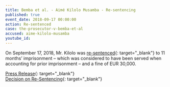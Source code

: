 ```yaml
---
title: Bemba et al. - Aimé Kilolo Musamba - Re-sentencing
published: true
event_date: 2018-09-17 00:00:00
action: Re-sentenced
case: the-prosecutor-v-bemba-et-al
accused: aime-kilolo-musamba
youtube_id:
---
```

On September 17, 2018, Mr. Kilolo was&nbsp;[re-sentenced](https://www.icc-cpi.int/Pages/item.aspx?name=pr1407){: target="_blank"}&nbsp;to 11 months’ imprisonment – which was considered to have been served when accounting for prior imprisonment – and a fine of EUR 30,000.

[Press Release](https://www.icc-cpi.int/Pages/item.aspx?name=pr1407){: target="_blank"}<br>[Decision on Re-Sentencing](https://www.icc-cpi.int/CourtRecords/CR2018_04355.PDF){: target="_blank"}
